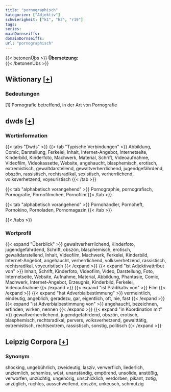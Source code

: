 ```yaml
---
title: "pornographisch"
kategorien: ["Adjektiv"]
schwierigkeit: ["k1", "h3", "r19"]
tags:
series:
mainDornseiffs:
domainDornseiffs:
url: "pornographisch"
---
```


{{< betonenÜbs >}}
**Übersetzung:**  
{{< /betonenÜbs >}}

## Wiktionary [[+](https://de.wiktionary.org/wiki/pornographisch)]

### Bedeutungen
[1] Pornografie betreffend, in der Art von Pornografie  



## dwds [[+](https://www.dwds.de/wb/pornographisch)]

### Wortinformation
{{< tabs "Dwds" >}}
{{< tab "Typische Verbindungen" >}}
Abbildung, Comic, Darstellung, Ferkelei, Inhalt, Internet-Angebot, Internetseite, Kinderbild, Kinderfoto, Machwerk, Material, Schrift, Videoaufnahme, Videofilm, Videokassette, Website, angehaucht, blasphemisch, erotisch, extremistisch, gewaltdarstellend, gewaltverherrlichend, jugendgefährdend, obszön, rassistisch, rechtsradikal, sexistisch, verherrlichend, volksverhetzend, voyeuristisch
{{< /tab >}}

{{< tab "alphabetisch vorangehend" >}}
Pornographie, pornografisch, Pornografie, Pornofilmchen, Pornofilm
{{< /tab >}}

{{< tab "alphabetisch vorangehend" >}}
Pornohändler, Pornoheft, Pornokino, Pornoladen, Pornomagazin
{{< /tab >}}

{{< /tabs >}}

### Wortprofil
{{< expand "Überblick" >}} gewaltverherrlichend, Kinderfoto, jugendgefährdend, Schrift, obszön, blasphemisch, erotisch, gewaltdarstellend, Inhalt, Videofilm, Machwerk, Ferkelei, Kinderbild, Internet-Angebot, angehaucht, verherrlichend, volksverhetzend, rassistisch, rechtsradikal, voyeuristisch {{< /expand >}}
{{< expand "ist Adjektivattribut von" >}} Inhalt, Schrift, Kinderfoto, Videofilm, Video, Darstellung, Foto, Internetseite, Website, Aufnahme, Material, Abbildung, Phantasie, Comic, Machwerk, Internet-Angebot, Erzeugnis, Kinderbild, Ferkelei, Videoaufnahme {{< /expand >}}
{{< expand "ist Prädikativ von" >}} Film {{< /expand >}}
{{< expand "hat Adverbialbestimmung" >}} vermeintlich, eindeutig, angeblich, geradezu, gar, eigentlich, oft, nie, fast {{< /expand >}}
{{< expand "ist Adverbialbestimmung von" >}} angehaucht, bezeichnen, erfinden, wirken, nennen {{< /expand >}}
{{< expand "in Koordination mit" >}} gewaltverherrlichend, jugendgefährdend, obszön, erotisch, blasphemisch, rechtsradikal, pervers, volksverhetzend, gewalttätig, extremistisch, rechtsextrem, rassistisch, sonstig, politisch {{< /expand >}}

## Leipzig Corpora [[+](https://corpora.uni-leipzig.de/en/res?word=pornographisch&corpusId=deu_newscrawl-public_2018)]


### Synonym
shocking, ungebührlich, zweideutig, lasziv, verwerflich, liederlich, unziemlich, schamlos, wüst, unanständig, empörend, unsolide, anstößig, verworfen, unzüchtig, ungehörig, unschicklich, verdorben, pikant, zotig, anzüglich, ruchlos, ausschweifend, obszön, unkeusch, schmutzig

